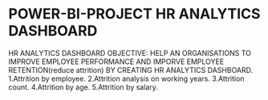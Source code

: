 # POWER-BI-PROJECT HR ANALYTICS DASHBOARD
HR ANALYTICS DASHBOARD
OBJECTIVE:
HELP AN ORGANISATIONS TO IMPROVE EMPLOYEE PERFORMANCE AND IMPORVE EMPLOYEE RETENTION(reduce attrition) BY CREATING HR ANALYTICS DASHBOARD.
1.Attrition by employee.
2.Attrition analysis on working years.
3.Attrition count.
4.Attrition by age.
5.Attrition by salary.
